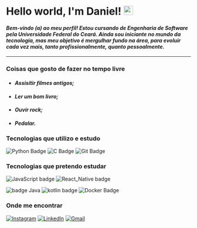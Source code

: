 # Hello world, I'm Daniel!   <img src="https://i.imgur.com/u8HivgI.gif" width="25px">

#### *Bem-vindo (a) ao meu perfil! Estou cursando de Engenharia de Software pela Universidade Federal do Ceará. Ainda sou iniciante no mundo da tecnologia, mas meu objetivo é mergulhar fundo na área, para evoluir cada vez mais, tanto profissionalmente, quanto pessoalmente.*
---
### Coisas que gosto de fazer no tempo livre
   * #### *Assisitir filmes antigos;*
   * #### *Ler um bom livro;*
   * #### *Ouvir rock;*
   * #### *Pedalar.*
   
### Tecnologias que utilizo e estudo

 ![Python Badge](https://img.shields.io/badge/Python-14354C?style=for-the-badge&logo=python&logoColor=white) 
 ![C Badge](https://img.shields.io/badge/C-00599C?style=for-the-badge&logo=c&logoColor=white) 
 ![Git Badge](https://img.shields.io/badge/Git-F05032?style=for-the-badge&logo=git&logoColor=white)
 
 ### Tecnologias que pretendo estudar
 
 ![JavaScript badge](https://img.shields.io/badge/JavaScript-F7DF1E?style=for-the-badge&logo=javascript&logoColor=black)  ![React_Native badge](https://img.shields.io/badge/React_Native-20232A?style=for-the-badge&logo=react&logoColor=61DAFB)
 
 ![badge Java](https://img.shields.io/badge/Java-ED8B00?style=for-the-badge&logo=java&logoColor=white)    ![kotlin badge](https://img.shields.io/badge/Kotlin-0095D5?&style=for-the-badge&logo=kotlin&logoColor=white)    ![Docker Badge](https://img.shields.io/badge/Docker-2CA5E0?style=for-the-badge&logo=docker&logoColor=white)
 
  ### Onde me encontrar
  
[![Instagram](https://img.shields.io/badge/Instagram-E4405F?style=for-the-badge&logo=instagram&logoColor=white)](https://www.instagram.com/dan.dfs101)
[![LinkedIn](https://img.shields.io/badge/LinkedIn-0077B5?style=for-the-badge&logo=linkedin&logoColor=whit)](https://www.linkedin.com/in/daniel-fer-dev)
[![Gmail](https://img.shields.io/badge/Gmail-D14836?style=for-the-badge&logo=gmail&logoColor=white)](mailto:daniel.dfs.es@gmail.com)
